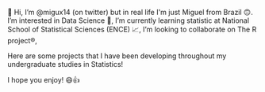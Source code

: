👋 Hi, I’m @migux14 (on twitter) but in real life I'm just Miguel from Brazil 🙃.
I’m interested in Data Science 🧐,
I’m currently learning statistic at National School of Statistical Sciences (ENCE) 📈,
I’m looking to collaborate on The R project®,

Here are some projects that I have been developing throughout my undergraduate studies in Statistics!

I hope you enjoy! 😄👍
